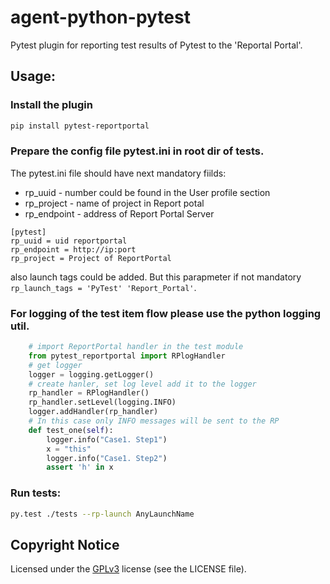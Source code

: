 # agent-python-pytest
Pytest plugin for reporting test results of Pytest to the 'Reportal Portal'.

## Usage:
### Install the plugin
```bash
pip install pytest-reportportal
```

### Prepare the config file pytest.ini in root dir of tests.
The pytest.ini file should have next mandatory fiilds:

 - rp_uuid - number could be found in the User profile section
 - rp_project - name of project in Report potal
 - rp_endpoint - address of Report Portal Server

```
[pytest]
rp_uuid = uid reportportal
rp_endpoint = http://ip:port
rp_project = Project of ReportPortal
```
also launch tags could be added. But this parapmeter if not mandatory `rp_launch_tags = 'PyTest' 'Report_Portal'`.

### For logging of the test item flow please use the python logging util.
```python
    # import ReportPortal handler in the test module
    from pytest_reportportal import RPlogHandler
    # get logger
    logger = logging.getLogger()
    # create hanler, set log level add it to the logger
    rp_handler = RPlogHandler()
    rp_handler.setLevel(logging.INFO)
    logger.addHandler(rp_handler)
    # In this case only INFO messages will be sent to the RP
    def test_one(self):
        logger.info("Case1. Step1")
        x = "this"
        logger.info("Case1. Step2")
        assert 'h' in x
```
### Run tests:
```bash
py.test ./tests --rp-launch AnyLaunchName
```
## Copyright Notice
Licensed under the [GPLv3](https://www.gnu.org/licenses/quick-guide-gplv3.html)
license (see the LICENSE file).